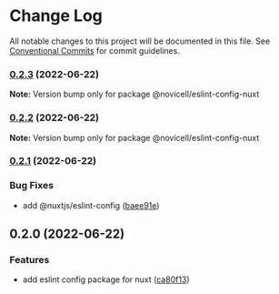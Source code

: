 # Change Log

All notable changes to this project will be documented in this file.
See [Conventional Commits](https://conventionalcommits.org) for commit guidelines.

### [0.2.3](https://github.com/Novicell/frontend-packages/compare/@novicell/eslint-config-nuxt@0.2.2...@novicell/eslint-config-nuxt@0.2.3) (2022-06-22)

**Note:** Version bump only for package @novicell/eslint-config-nuxt





### [0.2.2](https://github.com/Novicell/frontend-packages/compare/@novicell/eslint-config-nuxt@0.2.1...@novicell/eslint-config-nuxt@0.2.2) (2022-06-22)

**Note:** Version bump only for package @novicell/eslint-config-nuxt





### [0.2.1](https://github.com/Novicell/frontend-packages/compare/@novicell/eslint-config-nuxt@0.2.0...@novicell/eslint-config-nuxt@0.2.1) (2022-06-22)


### Bug Fixes

* add  @nuxtjs/eslint-config ([baee91e](https://github.com/Novicell/frontend-packages/commit/baee91e7a098a85a6df0cef1e0b1cc88968ea5cd))



## 0.2.0 (2022-06-22)


### Features

* add eslint config package for nuxt ([ca80f13](https://github.com/Novicell/frontend-packages/commit/ca80f13f79607608389f68de512a7fe23361d9fd))

